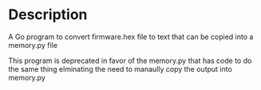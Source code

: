 # Description
A Go program to convert firmware.hex file to text that can be copied into a memory.py file

This program is deprecated in favor of the memory.py that has code to do the same thing elminating the need to manaully copy the output into memory.py
